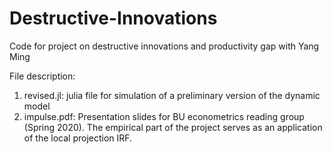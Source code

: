 # Destructive-Innovations
Code for project on destructive innovations and productivity gap with Yang Ming

File description:

1. revised.jl: julia file for simulation of a preliminary version of the dynamic model
2. impulse.pdf: Presentation slides for BU econometrics reading group (Spring 2020). The empirical part of the project serves as an application of the local projection IRF. 
